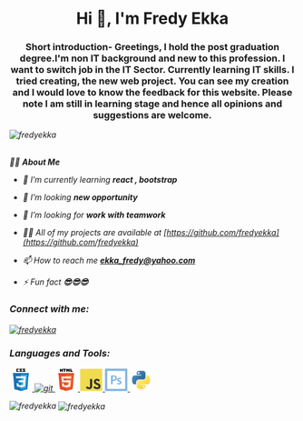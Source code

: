 <h1 align="center">Hi 👋, I'm Fredy Ekka</h1>
<h3 align="center">Short introduction- Greetings, I hold the post graduation degree.I'm non IT background and new to this profession. I want to switch job in the IT Sector. Currently learning IT skills. I tried creating, the new web project. You can see my creation and I would love to know the feedback for this website. Please note I am still in learning stage and hence all opinions and suggestions are welcome.</h3>
<i

<p align="left"> <img src="https://komarev.com/ghpvc/?username=fredyekka&label=Profile%20views&color=0e75b6&style=flat" alt="fredyekka" /> </p>
<br>
🙋‍♂️ <b>About Me</b>

- 🌱 I’m currently learning **react , bootstrap**

- 👯 I’m looking **new opportunity**

- 🤝 I’m looking for **work with teamwork**

- 👨‍💻 All of my projects are available at [https://github.com/fredyekka](https://github.com/fredyekka)

- 📫 How to reach me **ekka_fredy@yahoo.com**

- ⚡ Fun fact **😎😎😎**

<h3 align="left">Connect with me:</h3>
<p align="left">
<a href="https://linkedin.com/in/fredyekka" target="blank"><img align="center" src="https://raw.githubusercontent.com/rahuldkjain/github-profile-readme-generator/master/src/images/icons/Social/linked-in-alt.svg" alt="fredyekka" height="30" width="40" /></a>
</p>

<h3 align="left">Languages and Tools:</h3>
<p align="left"> <a href="https://www.w3schools.com/css/" target="_blank" rel="noreferrer"> <img src="https://raw.githubusercontent.com/devicons/devicon/master/icons/css3/css3-original-wordmark.svg" alt="css3" width="40" height="40"/> </a> <a href="https://git-scm.com/" target="_blank" rel="noreferrer"> <img src="https://www.vectorlogo.zone/logos/git-scm/git-scm-icon.svg" alt="git" width="40" height="40"/> </a> <a href="https://www.w3.org/html/" target="_blank" rel="noreferrer"> <img src="https://raw.githubusercontent.com/devicons/devicon/master/icons/html5/html5-original-wordmark.svg" alt="html5" width="40" height="40"/> </a> <a href="https://developer.mozilla.org/en-US/docs/Web/JavaScript" target="_blank" rel="noreferrer"> <img src="https://raw.githubusercontent.com/devicons/devicon/master/icons/javascript/javascript-original.svg" alt="javascript" width="40" height="40"/> </a> <a href="https://www.photoshop.com/en" target="_blank" rel="noreferrer"> <img src="https://raw.githubusercontent.com/devicons/devicon/master/icons/photoshop/photoshop-line.svg" alt="photoshop" width="40" height="40"/> </a> <a href="https://www.python.org" target="_blank" rel="noreferrer"> <img src="https://raw.githubusercontent.com/devicons/devicon/master/icons/python/python-original.svg" alt="python" width="40" height="40"/> </a> </p>

<p><img align="left" src="https://github-readme-stats.vercel.app/api/top-langs?username=fredyekka&show_icons=true&locale=en&layout=compact" alt="fredyekka" /></p>

<p>&nbsp;<img align="center" src="https://github-readme-stats.vercel.app/api?username=fredyekka&show_icons=true&locale=en" alt="fredyekka" /></p>
